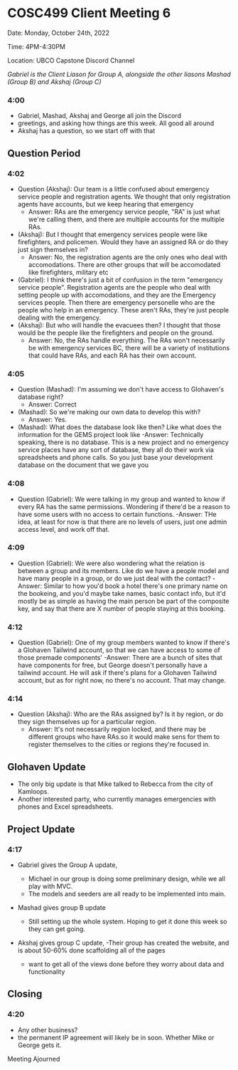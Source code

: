 # COSC499 Client Meeting 6

Date: Monday, October 24th, 2022

Time: 4PM-4:30PM

Location: UBCO Capstone Discord Channel

*Gabriel is the Client Liason for Group A, alongside the other liasons Mashad (Group B) and Akshaj (Group C)*


### 4:00
- Gabriel, Mashad, Akshaj and George all join the Discord
- greetings, and asking how things are this week. All good all around
- Akshaj has a question, so we start off with that

## Question Period
### 4:02
- Question (Akshaj): Our team is a little confused about emergency service people and registration agents.
                     We thought  that only registration agents have accounts, but we keep hearing that emergency
    - Answer: RAs are the emergency service people, "RA" is just what we're calling them, and there are multiple accounts 
              for the multiple RAs.
- (Akshaj): But I thought that emergency services people were like firefighters, and policemen. Would they have an assigned RA or do they just sign themselves in?
    - Answer: No, the registration agents are the only ones who deal with accomodations. There are other groups that will be accomodated like firefighters, 
              military etc
- (Gabriel): I think there's just a bit of confusion in the term "emergency service people".
             Registration agents are the people who deal with setting people up with accomodations, and they are the Emergency services people.
             Then there are emergency personelle who are the people who help in an emergency. These aren't RAs, they're just people dealing with the emergency.
- (Akshaj): But who will handle the evacuees then? I thought that those would be the people like the firefighters and people on the ground.
    - Answer: No, the RAs handle everything. The RAs won't necessarily be with emergency services BC, there will be a variety of institutions that
              could have RAs, and each RA has their own account.

### 4:05
- Question (Mashad): I'm assuming we don't have access to Glohaven's database right?
    - Answer: Correct
- (Mashad): So we're making our own data to develop this with?
    - Answer: Yes.
- (Mashad): What does the database look like then? Like what does the information for the GEMS project look like
    -Answer: Technically speaking, there is no database. This is a new project and no emergency service places have any sort of database, 
             they all do their work via spreadsheets and phone calls. So you just base your development database on the document that we gave you
             
### 4:08
- Question (Gabriel): We were talking in my group and wanted to know if every RA has the same permissions. 
                      Wondering if there'd be a reason to have some users with no access to certain functions.
    -Answer: THe idea, at least for now is that there are no levels of users, just one admin access level, and work off that.

### 4:09
- Question (Gabriel): We were also wondering what the relation is between a group and its members.
                      Like do we have a people model and have many people in a group, or do we just deal with the contact?
    -Answer: Similar to how you'd book a hotel there's one primary name on the bookeing, and you'd maybe take names, basic contact info, 
             but it'd mostly be as simple as having the main person be part of the composite key, and say that there are X number of people 
             staying at this booking.

### 4:12
- Question (Gabriel): One of my group members wanted to know if there's a Glohaven Tailwind account, so that we can have access to some of those premade components'
    -Answer: There are a bunch of sites that have components for free, but George doesn't personally have a tailwind account.
             He will ask if there's plans for a Glohaven Tailwind account, but as for right now, no there's no account. That may change.

### 4:14
- Question (Akshaj): Who are the RAs assigned by? Is it by region, or do they sign themselves up for a particular region.
    - Answer: It's not necessarily region locked, and there may be different groups who have RAs.so it would make sens for them to register themselves
              to the cities or regions they're focused in.

## Glohaven Update
- The only big update is that Mike talked to Rebecca from the city of Kamloops. 
- Another interested party, who currently manages emergencies with phones and Excel spreadsheets.


## Project Update
### 4:17
- Gabriel gives the Group A update,
    - Michael in our group is doing some preliminary design, while we all play with MVC.
    - The models and seeders are all ready to be implemented into main.

- Mashad gives group B update
    - Still setting up the whole system. Hoping to get it done this week so they can get going.

- Akshaj gives group C update,
    -Their group has created the website, and is about 50-60% done scaffolding all of the pages
    - want to get all of the views done before they worry about data and functionality


## Closing
### 4:20
- Any other business?
- the permanent IP agreement will likely be in soon. Whether Mike or George gets it.
  
Meeting Ajourned

